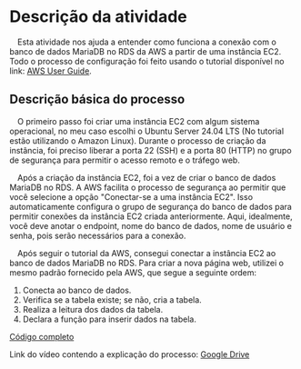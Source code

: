 # Descrição da atividade

&emsp;Esta atividade nos ajuda a entender como funciona a conexão com o banco de dados MariaDB no RDS da AWS a partir de uma instância EC2. Todo o processo de configuração foi feito usando o tutorial disponível no link: [AWS User Guide](https://docs.aws.amazon.com/AmazonRDS/latest/UserGuide/CHAP_Tutorials.WebServerDB.LaunchEC2.html).

## Descrição básica do processo

&emsp;O primeiro passo foi criar uma instância EC2 com algum sistema operacional, no meu caso escolhi o Ubuntu Server 24.04 LTS (No tutorial estão utilizando o Amazon Linux). Durante o processo de criação da instância, foi preciso liberar a porta 22 (SSH) e a porta 80 (HTTP) no grupo de segurança para permitir o acesso remoto e o tráfego web.

&emsp;Após a criação da instância EC2, foi a vez de criar o banco de dados MariaDB no RDS. A AWS facilita o processo de segurança ao permitir que você selecione a opção "Conectar-se a uma instância EC2". Isso automaticamente configura o grupo de segurança do banco de dados para permitir conexões da instância EC2 criada anteriormente. Aqui, idealmente, você deve anotar o endpoint, nome do banco de dados, nome de usuário e senha, pois serão necessários para a conexão.

&emsp;Após seguir o tutorial da AWS, consegui conectar a instância EC2 ao banco de dados MariaDB no RDS. Para criar a nova página web, utilizei o mesmo padrão fornecido pela AWS, que segue a seguinte ordem:

1. Conecta ao banco de dados.
2. Verifica se a tabela existe; se não, cria a tabela.
3. Realiza a leitura dos dados da tabela.
4. Declara a função para inserir dados na tabela.

[Código completo](cc.php)

Link do vídeo contendo a explicação do processo: [Google Drive](https://drive.google.com/file/d/1vKVxwiOnA9BozITs2aEsRbcJ07rHjA3E/view?usp=sharing)

